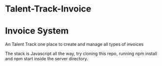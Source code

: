# Talent-Track-Invoice
# Invoice System

An Talent Track one place to create and manage all types of invoices

The stack is Javascript all the way, try cloning this repo, running npm install and npm start inside the server directory.
